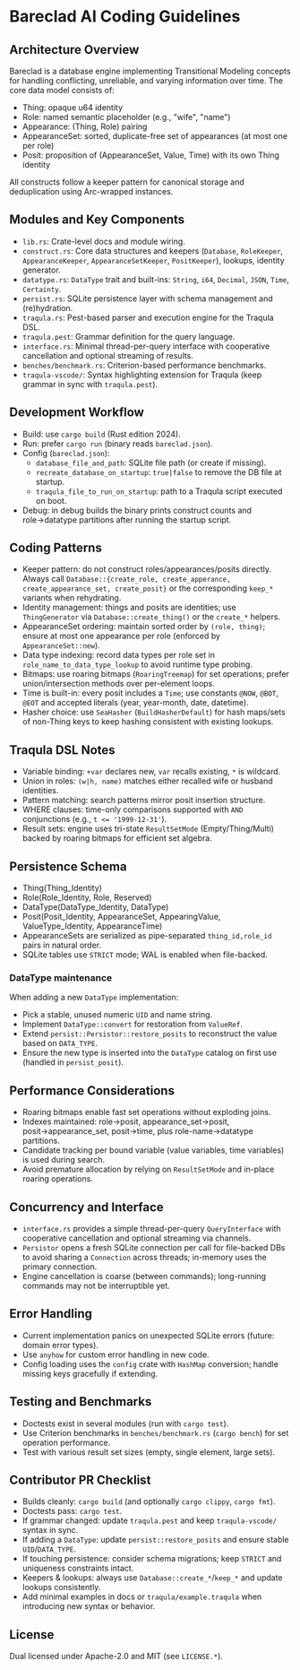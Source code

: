 # Bareclad AI Coding Guidelines

## Architecture Overview
Bareclad is a database engine implementing Transitional Modeling concepts for handling conflicting, unreliable, and varying information over time. The core data model consists of:

- Thing: opaque u64 identity
- Role: named semantic placeholder (e.g., "wife", "name")
- Appearance: (Thing, Role) pairing
- AppearanceSet: sorted, duplicate-free set of appearances (at most one per role)
- Posit: proposition of (AppearanceSet, Value, Time) with its own Thing identity

All constructs follow a keeper pattern for canonical storage and deduplication using Arc-wrapped instances.

## Modules and Key Components
- `lib.rs`: Crate-level docs and module wiring.
- `construct.rs`: Core data structures and keepers (`Database`, `RoleKeeper`, `AppearanceKeeper`, `AppearanceSetKeeper`, `PositKeeper`), lookups, identity generator.
- `datatype.rs`: `DataType` trait and built-ins: `String`, `i64`, `Decimal`, `JSON`, `Time`, `Certainty`.
- `persist.rs`: SQLite persistence layer with schema management and (re)hydration.
- `traqula.rs`: Pest-based parser and execution engine for the Traqula DSL.
- `traqula.pest`: Grammar definition for the query language.
- `interface.rs`: Minimal thread-per-query interface with cooperative cancellation and optional streaming of results.
- `benches/benchmark.rs`: Criterion-based performance benchmarks.
- `traqula-vscode/`: Syntax highlighting extension for Traqula (keep grammar in sync with `traqula.pest`).

## Development Workflow
- Build: use `cargo build` (Rust edition 2024).
- Run: prefer `cargo run` (binary reads `bareclad.json`).
- Config (`bareclad.json`):
	- `database_file_and_path`: SQLite file path (or create if missing).
	- `recreate_database_on_startup`: `true|false` to remove the DB file at startup.
	- `traqula_file_to_run_on_startup`: path to a Traqula script executed on boot.
- Debug: in debug builds the binary prints construct counts and role→datatype partitions after running the startup script.

## Coding Patterns
- Keeper pattern: do not construct roles/appearances/posits directly. Always call `Database::{create_role, create_apperance, create_appearance_set, create_posit}` or the corresponding `keep_*` variants when rehydrating.
- Identity management: things and posits are identities; use `ThingGenerator` via `Database::create_thing()` or the `create_*` helpers.
- AppearanceSet ordering: maintain sorted order by `(role, thing)`; ensure at most one appearance per role (enforced by `AppearanceSet::new`).
- Data type indexing: record data types per role set in `role_name_to_data_type_lookup` to avoid runtime type probing.
- Bitmaps: use roaring bitmaps (`RoaringTreemap`) for set operations; prefer union/intersection methods over per-element loops.
- Time is built-in: every posit includes a `Time`; use constants `@NOW`, `@BOT`, `@EOT` and accepted literals (year, year-month, date, datetime).
- Hasher choice: use `SeaHasher` (`BuildHasherDefault`) for hash maps/sets of non-Thing keys to keep hashing consistent with existing lookups.

## Traqula DSL Notes
- Variable binding: `+var` declares new, `var` recalls existing, `*` is wildcard.
- Union in roles: `(w|h, name)` matches either recalled wife or husband identities.
- Pattern matching: search patterns mirror posit insertion structure.
- WHERE clauses: time-only comparisons supported with `AND` conjunctions (e.g., `t <= '1999-12-31'`).
- Result sets: engine uses tri-state `ResultSetMode` (Empty/Thing/Multi) backed by roaring bitmaps for efficient set algebra.

## Persistence Schema
- Thing(Thing_Identity)
- Role(Role_Identity, Role, Reserved)
- DataType(DataType_Identity, DataType)
- Posit(Posit_Identity, AppearanceSet, AppearingValue, ValueType_Identity, AppearanceTime)
- AppearanceSets are serialized as pipe-separated `thing_id,role_id` pairs in natural order.
- SQLite tables use `STRICT` mode; WAL is enabled when file-backed.

### DataType maintenance
When adding a new `DataType` implementation:
- Pick a stable, unused numeric `UID` and name string.
- Implement `DataType::convert` for restoration from `ValueRef`.
- Extend `persist::Persistor::restore_posits` to reconstruct the value based on `DATA_TYPE`.
- Ensure the new type is inserted into the `DataType` catalog on first use (handled in `persist_posit`).

## Performance Considerations
- Roaring bitmaps enable fast set operations without exploding joins.
- Indexes maintained: role→posit, appearance_set→posit, posit→appearance_set, posit→time, plus role-name→datatype partitions.
- Candidate tracking per bound variable (value variables, time variables) is used during search.
- Avoid premature allocation by relying on `ResultSetMode` and in-place roaring operations.

## Concurrency and Interface
- `interface.rs` provides a simple thread-per-query `QueryInterface` with cooperative cancellation and optional streaming via channels.
- `Persistor` opens a fresh SQLite connection per call for file-backed DBs to avoid sharing a `Connection` across threads; in-memory uses the primary connection.
- Engine cancellation is coarse (between commands); long-running commands may not be interruptible yet.

## Error Handling
- Current implementation panics on unexpected SQLite errors (future: domain error types).
- Use `anyhow` for custom error handling in new code.
- Config loading uses the `config` crate with `HashMap` conversion; handle missing keys gracefully if extending.

## Testing and Benchmarks
- Doctests exist in several modules (run with `cargo test`).
- Use Criterion benchmarks in `benches/benchmark.rs` (`cargo bench`) for set operation performance.
- Test with various result set sizes (empty, single element, large sets).

## Contributor PR Checklist
- Builds cleanly: `cargo build` (and optionally `cargo clippy`, `cargo fmt`).
- Doctests pass: `cargo test`.
- If grammar changed: update `traqula.pest` and keep `traqula-vscode/` syntax in sync.
- If adding a `DataType`: update `persist::restore_posits` and ensure stable `UID`/`DATA_TYPE`.
- If touching persistence: consider schema migrations; keep `STRICT` and uniqueness constraints intact.
- Keepers & lookups: always use `Database::create_*`/`keep_*` and update lookups consistently.
- Add minimal examples in docs or `traqula/example.traqula` when introducing new syntax or behavior.

## License
Dual licensed under Apache-2.0 and MIT (see `LICENSE.*`).
